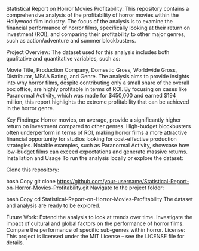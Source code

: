 Statistical Report on Horror Movies Profitability:
This repository contains a comprehensive analysis of the profitability of horror movies within the Hollywood film industry. The focus of the analysis is to examine the financial performance of horror films, specifically looking at their return on investment (ROI), and comparing their profitability to other major genres, such as action/adventure and summer blockbusters.

Project Overview:
The dataset used for this analysis includes both qualitative and quantitative variables, such as:

Movie Title,
Production Company,
Domestic Gross,
Worldwide Gross,
Distributor,
MPAA Rating,
and Genre.
The analysis aims to provide insights into why horror films, despite contributing only a small share of the overall box office, are highly profitable in terms of ROI. By focusing on cases like Paranormal Activity, which was made for $450,000 and earned $194 million, this report highlights the extreme profitability that can be achieved in the horror genre.

Key Findings:
Horror movies, on average, provide a significantly higher return on investment compared to other genres.
High-budget blockbusters often underperform in terms of ROI, making horror films a more attractive financial opportunity for studios looking for cost-effective production strategies.
Notable examples, such as Paranormal Activity, showcase how low-budget films can exceed expectations and generate massive returns.
Installation and Usage
To run the analysis locally or explore the dataset:

Clone this repository:

bash
Copy
git clone https://github.com/your-username/Statistical-Report-on-Horror-Movies-Profitability.git
Navigate to the project folder:

bash
Copy
cd Statistical-Report-on-Horror-Movies-Profitability
The dataset and analysis are ready to be explored.

Future Work:
Extend the analysis to look at trends over time.
Investigate the impact of cultural and global factors on the performance of horror films.
Compare the performance of specific sub-genres within horror.
License:
This project is licensed under the MIT License – see the LICENSE file for details.
